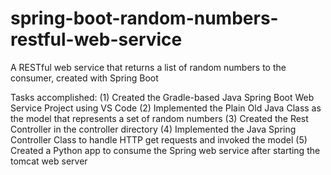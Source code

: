 # spring-boot-random-numbers-restful-web-service
A RESTful web service that returns a list of random numbers to the consumer, created with Spring Boot

Tasks accomplished:
(1) Created the Gradle-based Java Spring Boot Web Service Project using VS Code
(2) Implemented the Plain Old Java Class as the model that represents a set of random numbers
(3) Created the Rest Controller in the controller directory
(4) Implemented the Java Spring Controller Class to handle HTTP get requests and invoked the model
(5) Created a Python app to consume the Spring web service after starting the tomcat web server
